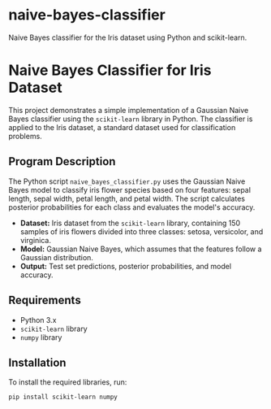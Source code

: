 # naive-bayes-classifier
Naive Bayes classifier for the Iris dataset using Python and scikit-learn.

# Naive Bayes Classifier for Iris Dataset

This project demonstrates a simple implementation of a Gaussian Naive Bayes classifier using the `scikit-learn` library in Python. The classifier is applied to the Iris dataset, a standard dataset used for classification problems.

## Program Description

The Python script `naive_bayes_classifier.py` uses the Gaussian Naive Bayes model to classify iris flower species based on four features: sepal length, sepal width, petal length, and petal width. The script calculates posterior probabilities for each class and evaluates the model's accuracy.

- **Dataset:** Iris dataset from the `scikit-learn` library, containing 150 samples of iris flowers divided into three classes: setosa, versicolor, and virginica.
- **Model:** Gaussian Naive Bayes, which assumes that the features follow a Gaussian distribution.
- **Output:** Test set predictions, posterior probabilities, and model accuracy.

## Requirements

- Python 3.x
- `scikit-learn` library
- `numpy` library

## Installation

To install the required libraries, run:

```bash
pip install scikit-learn numpy

